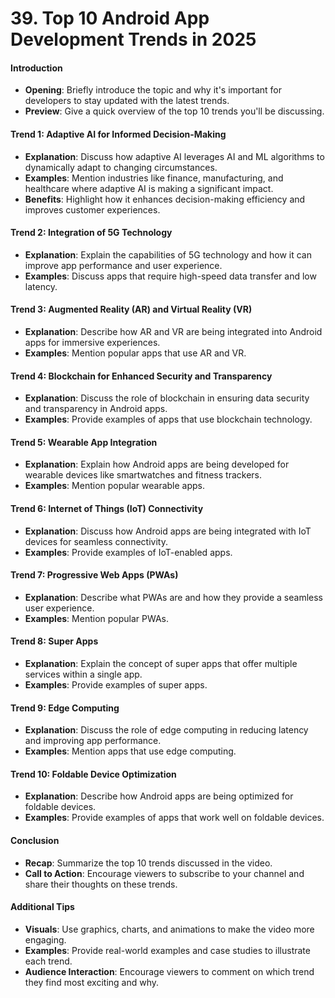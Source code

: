 # 39. Top 10 Android App Development Trends in 2025

#### Introduction

* **Opening**: Briefly introduce the topic and why it's important for developers to stay updated with the latest trends.
* **Preview**: Give a quick overview of the top 10 trends you'll be discussing.

#### Trend 1: Adaptive AI for Informed Decision-Making

* **Explanation**: Discuss how adaptive AI leverages AI and ML algorithms to dynamically adapt to changing circumstances.
* **Examples**: Mention industries like finance, manufacturing, and healthcare where adaptive AI is making a significant impact.
* **Benefits**: Highlight how it enhances decision-making efficiency and improves customer experiences.

#### Trend 2: Integration of 5G Technology

* **Explanation**: Explain the capabilities of 5G technology and how it can improve app performance and user experience.
* **Examples**: Discuss apps that require high-speed data transfer and low latency.

#### Trend 3: Augmented Reality (AR) and Virtual Reality (VR)

* **Explanation**: Describe how AR and VR are being integrated into Android apps for immersive experiences.
* **Examples**: Mention popular apps that use AR and VR.

#### Trend 4: Blockchain for Enhanced Security and Transparency

* **Explanation**: Discuss the role of blockchain in ensuring data security and transparency in Android apps.
* **Examples**: Provide examples of apps that use blockchain technology.

#### Trend 5: Wearable App Integration

* **Explanation**: Explain how Android apps are being developed for wearable devices like smartwatches and fitness trackers.
* **Examples**: Mention popular wearable apps.

#### Trend 6: Internet of Things (IoT) Connectivity

* **Explanation**: Discuss how Android apps are being integrated with IoT devices for seamless connectivity.
* **Examples**: Provide examples of IoT-enabled apps.

#### Trend 7: Progressive Web Apps (PWAs)

* **Explanation**: Describe what PWAs are and how they provide a seamless user experience.
* **Examples**: Mention popular PWAs.

#### Trend 8: Super Apps

* **Explanation**: Explain the concept of super apps that offer multiple services within a single app.
* **Examples**: Provide examples of super apps.

#### Trend 9: Edge Computing

* **Explanation**: Discuss the role of edge computing in reducing latency and improving app performance.
* **Examples**: Mention apps that use edge computing.

#### Trend 10: Foldable Device Optimization

* **Explanation**: Describe how Android apps are being optimized for foldable devices.
* **Examples**: Provide examples of apps that work well on foldable devices.

#### Conclusion

* **Recap**: Summarize the top 10 trends discussed in the video.
* **Call to Action**: Encourage viewers to subscribe to your channel and share their thoughts on these trends.

#### Additional Tips

* **Visuals**: Use graphics, charts, and animations to make the video more engaging.
* **Examples**: Provide real-world examples and case studies to illustrate each trend.
* **Audience Interaction**: Encourage viewers to comment on which trend they find most exciting and why.

